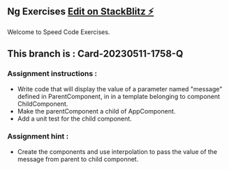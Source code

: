 ## Ng Exercises  [Edit on StackBlitz ⚡️](https://stackblitz.com/edit/ng-exercise1?file=README.md)
Welcome to Speed Code Exercises.

## This branch is : Card-20230511-1758-Q

### Assignment instructions :
- Write code that will display the value of a parameter named "message" defined in ParentComponent, in in a template belonging to component ChildComponent.
- Make the parentComponent a child of AppComponent.
- Add a unit test for the child component.

### Assignment hint :
- Create the components and use interpolation to pass the value of the message from parent to child componnet.
